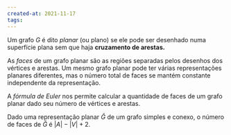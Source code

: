 ```yaml
---
created-at: 2021-11-17
tags:
---
```

Um grafo $G$ é dito *planar* (ou plano) se ele pode ser desenhado numa superfície plana sem que haja **cruzamento de arestas.**

As *faces* de um grafo planar são as regiões separadas pelos desenhos dos vértices e arestas. Um mesmo grafo planar pode ter várias representações planares diferentes, mas o número total de faces se mantém constante independente da representação.

A *fórmula de Euler* nos permite calcular a quantidade de faces de um grafo planar dado seu número de vértices e arestas.

Dado uma representação planar $Ĝ$ de um grafo simples e conexo, o número de faces de $Ĝ$ é $|A| - |V| + 2$.